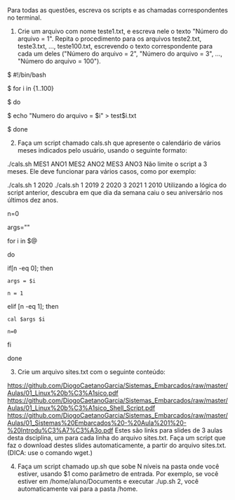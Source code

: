 Para todas as questões, escreva os scripts e as chamadas correspondentes no terminal.

1. Crie um arquivo com nome teste1.txt, e escreva nele o texto "Número do arquivo = 1". Repita o procedimento para os arquivos teste2.txt, teste3.txt, ..., teste100.txt, escrevendo o texto correspondente para cada um deles ("Número do arquivo = 2", "Número do arquivo = 3", ..., "Número do arquivo = 100").

$ #!/bin/bash

$ for i in {1..100}

$ do

$ echo "Numero do arquivo = $i" > test$i.txt

$ done


2. Faça um script chamado cals.sh que apresente o calendário de vários meses indicados pelo usuário, usando o seguinte formato:

./cals.sh MES1 ANO1 MES2 ANO2 MES3 ANO3
Não limite o script a 3 meses. Ele deve funcionar para vários casos, como por exemplo:

./cals.sh 1 2020
./cals.sh 1 2019 2 2020 3 2021 1 2010
Utilizando a lógica do script anterior, descubra em que dia da semana caiu o seu aniversário nos últimos dez anos.

n=0

args=""

for i in $@

do

  if[n -eq 0]; then
  
    args = $i
    
    n = 1
    
  elif [n -eq 1]; then
  
    cal $args $i
    
    n=0
    
  fi
  
done


3. Crie um arquivo sites.txt com o seguinte conteúdo:

https://github.com/DiogoCaetanoGarcia/Sistemas_Embarcados/raw/master/Aulas/01_Linux%20b%C3%A1sico.pdf
https://github.com/DiogoCaetanoGarcia/Sistemas_Embarcados/raw/master/Aulas/01_Linux%20b%C3%A1sico_Shell_Script.pdf
https://github.com/DiogoCaetanoGarcia/Sistemas_Embarcados/raw/master/Aulas/01_Sistemas%20Embarcados%20-%20Aula%201%20-%20Introdu%C3%A7%C3%A3o.pdf
Estes são links para slides de 3 aulas desta dsciplina, um para cada linha do arquivo sites.txt. Faça um script que faz o download destes slides automaticamente, a partir do arquivo sites.txt. (DICA: use o comando wget.)

4. Faça um script chamado up.sh que sobe N níveis na pasta onde você estiver, usando $1 como parâmetro de entrada. Por exemplo, se você estiver em /home/aluno/Documents e executar ./up.sh 2, você automaticamente vai para a pasta /home.
